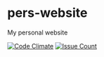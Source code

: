 # pers-website
My personal website  
  
[![Code Climate](https://codeclimate.com/github/divayprakash/pers-website/badges/gpa.svg)](https://codeclimate.com/github/divayprakash/pers-website) [![Issue Count](https://codeclimate.com/github/divayprakash/pers-website/badges/issue_count.svg)](https://codeclimate.com/github/divayprakash/pers-website)
